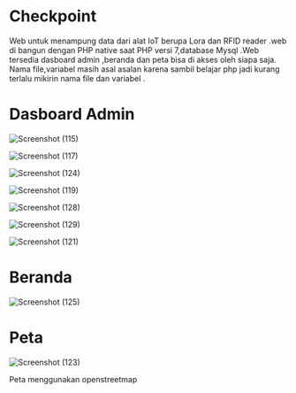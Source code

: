 # Checkpoint

Web untuk menampung data dari alat IoT berupa Lora dan RFID reader .web di bangun dengan PHP native saat PHP versi 7,database Mysql .Web tersedia dasboard admin ,beranda dan peta bisa di akses oleh siapa saja.
Nama file,variabel masih asal asalan karena sambil belajar php jadi kurang terlalu mikirin nama file dan variabel .

# Dasboard Admin

![Screenshot (115)](https://github.com/Mhidate/Checkpoint/assets/72199625/d3cc74c5-c8dc-45d2-b5a6-3a1a72a290e1)

![Screenshot (117)](https://github.com/Mhidate/Checkpoint/assets/72199625/5fca4157-130d-4127-800d-872168e7f4e1)

![Screenshot (124)](https://github.com/Mhidate/Checkpoint/assets/72199625/d2c94f3c-80b0-475d-a90c-09ed04667428)

![Screenshot (119)](https://github.com/Mhidate/Checkpoint/assets/72199625/88007d29-5090-4ab6-b28e-b86fcf71cf07)

![Screenshot (128)](https://github.com/Mhidate/Checkpoint/assets/72199625/98545425-f35f-4342-af33-496ad42c592b)

![Screenshot (129)](https://github.com/Mhidate/Checkpoint/assets/72199625/077b18c5-1e87-4039-b54e-4514e24c2b2e)

![Screenshot (121)](https://github.com/Mhidate/Checkpoint/assets/72199625/92f9590c-815e-44da-aafc-f771f28e44eb)

# Beranda

![Screenshot (125)](https://github.com/Mhidate/Checkpoint/assets/72199625/4473bcc1-1dd3-442a-9928-0bd76bd1fbb7)


# Peta

![Screenshot (123)](https://github.com/Mhidate/Checkpoint/assets/72199625/530efb51-b3c7-47b6-86d8-f1a5a328584f)


Peta menggunakan openstreetmap
